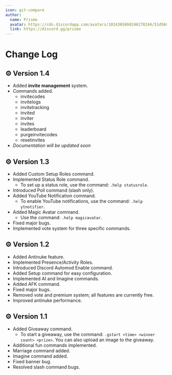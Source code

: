 ```yaml
---
icon: git-compare
author:
  name: Prismo
  avatar: https://cdn.discordapp.com/avatars/1024365860246278244/51d5603eff69376da9a21e86b07a75bd.png?size=2048
  link: https://discord.gg/prismo
---
```


# Change Log

## ⚙️ Version 1.4
- Added __invite management__ system.
- Commands added.
  - invitecodes
  - invitelogs
  - invitetracking
  - invited
  - inviter
  - invites
  - leaderboard
  - purgeinvitecodes
  - resetinvites
- *Documentation will be updated soon*

## ⚙️ Version 1.3
- Added Custom Setup Roles command.
- Implemented Status Role command.
  - To set up a status role, use the command: `.help statusrole`.
- Introduced Poll command (slash only).
- Added YouTube Notification command.
  - To enable YouTube notifications, use the command: `.help ytnotifier`.
- Added Magic Avatar command.
  - Use the command: `.help magicavatar`.
- Fixed major bugs.
- Implemented vote system for three specific commands.

## ⚙️ Version 1.2
- Added Antinuke feature.
- Implemented Presence/Activity Roles.
- Introduced Discord Automod Enable command.
- Added Setup command for easy configuration.
- Implemented AI and Imagine commands.
- Added AFK command.
- Fixed major bugs.
- Removed vote and premium system; all features are currently free.
- Improved antinuke performance.

## ⚙️ Version 1.1
- Added Giveaway command.
  - To start a giveaway, use the command: `.gstart <time> <winner count> <prize>`. You can also upload an image to the giveaway.
- Additional fun commands implemented.
- Marriage command added.
- Imagine command added.
- Fixed banner bug.
- Resolved slash command bugs.
